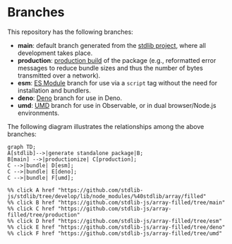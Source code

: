 <!--

@license Apache-2.0

Copyright (c) 2022 The Stdlib Authors.

Licensed under the Apache License, Version 2.0 (the "License");
you may not use this file except in compliance with the License.
You may obtain a copy of the License at

    http://www.apache.org/licenses/LICENSE-2.0

Unless required by applicable law or agreed to in writing, software
distributed under the License is distributed on an "AS IS" BASIS,
WITHOUT WARRANTIES OR CONDITIONS OF ANY KIND, either express or implied.
See the License for the specific language governing permissions and
limitations under the License.

-->

# Branches

This repository has the following branches:

-   **main**: default branch generated from the [stdlib project][stdlib-url], where all development takes place.
-   **production**: [production build][production-url] of the package (e.g., reformatted error messages to reduce bundle sizes and thus the number of bytes transmitted over a network).
-   **esm**: [ES Module][esm-url] branch for use via a `script` tag without the need for installation and bundlers.
-   **deno**: [Deno][deno-url] branch for use in Deno.
-   **umd**: [UMD][umd-url] branch for use in Observable, or in dual browser/Node.js environments.

The following diagram illustrates the relationships among the above branches:

```mermaid
graph TD;
A[stdlib]-->|generate standalone package|B;
B[main] -->|productionize| C[production];
C -->|bundle| D[esm];
C -->|bundle| E[deno];
C -->|bundle| F[umd];

%% click A href "https://github.com/stdlib-js/stdlib/tree/develop/lib/node_modules/%40stdlib/array/filled"
%% click B href "https://github.com/stdlib-js/array-filled/tree/main"
%% click C href "https://github.com/stdlib-js/array-filled/tree/production"
%% click D href "https://github.com/stdlib-js/array-filled/tree/esm"
%% click E href "https://github.com/stdlib-js/array-filled/tree/deno"
%% click F href "https://github.com/stdlib-js/array-filled/tree/umd"
```

[stdlib-url]: https://github.com/stdlib-js/stdlib/tree/develop/lib/node_modules/%40stdlib/array/filled
[production-url]: https://github.com/stdlib-js/array-filled/tree/production
[deno-url]: https://github.com/stdlib-js/array-filled/tree/deno
[umd-url]: https://github.com/stdlib-js/array-filled/tree/umd
[esm-url]: https://github.com/stdlib-js/array-filled/tree/esm